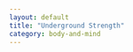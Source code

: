```yaml
---
layout: default
title: "Underground Strength"
category: body-and-mind
---
```


<script type="text/javascript" src="//ajax.googleapis.com/ajax/static/modules/gviz/1.0/chart.js"> {"dataSourceUrl":"//docs.google.com/spreadsheet/tq?key=0AnPgELYDfX7pdEhJdk1ycDA0TlJJaFljQkJfYlRPa2c&transpose=0&headers=1&range=A1%3AB100&gid=0&pub=1","options":{"vAxes":[{"useFormatFromData":true,"title":"Anzahl Schritte","minValue":null,"viewWindow":{"min":null,"max":null},"maxValue":null},{"useFormatFromData":true,"minValue":null,"viewWindow":{"min":null,"max":null},"maxValue":null}],"titleTextStyle":{"bold":true,"color":"#000","fontSize":16},"booleanRole":"certainty","title":"Schritte KW31","animation":{"duration":500},"legend":"none","hAxis":{"useFormatFromData":true,"title":"","minValue":null,"viewWindowMode":null,"viewWindow":null,"maxValue":null},"tooltip":{},"isStacked":false,"width":450,"height":320},"state":{},"view":{"columns":[{"calc":"stringify","type":"string","sourceColumn":0},1]},"isDefaultVisualization":true,"chartType":"ColumnChart","chartName":"Diagramm1"} </script>

<script type="text/javascript" src="//ajax.googleapis.com/ajax/static/modules/gviz/1.0/chart.js"> {"dataSourceUrl":"//docs.google.com/spreadsheet/tq?key=0AnPgELYDfX7pdEhJdk1ycDA0TlJJaFljQkJfYlRPa2c&transpose=0&headers=1&range=A1%3AC100&gid=1&pub=1","options":{"vAxes":[{"useFormatFromData":true,"title":null,"minValue":null,"viewWindow":{"min":null,"max":null},"maxValue":null},{"useFormatFromData":true,"minValue":null,"viewWindow":{"min":null,"max":null},"maxValue":null}],"titleTextStyle":{"bold":true,"color":"#000","fontSize":16},"booleanRole":"certainty","curveType":"","title":"Kalorienbilanz","animation":{"duration":0},"legend":"none","lineWidth":2,"hAxis":{"useFormatFromData":true,"minValue":null,"viewWindowMode":null,"viewWindow":null,"maxValue":null},"tooltip":{},"width":815,"height":320},"state":{},"view":{},"isDefaultVisualization":true,"chartType":"LineChart","chartName":"Diagramm2"} </script>

<script type="text/javascript" src="//ajax.googleapis.com/ajax/static/modules/gviz/1.0/chart.js"> {"dataSourceUrl":"//docs.google.com/spreadsheet/tq?key=0AnPgELYDfX7pdEhJdk1ycDA0TlJJaFljQkJfYlRPa2c&transpose=0&headers=1&range=A1%3AB100&gid=2&pub=1","options":{"vAxes":[{"useFormatFromData":true,"title":null,"minValue":null,"viewWindow":{"min":null,"max":null},"maxValue":null},{"useFormatFromData":true,"minValue":null,"viewWindow":{"min":null,"max":null},"maxValue":null}],"titleTextStyle":{"bold":true,"color":"#000","fontSize":16},"booleanRole":"certainty","title":"Gewicht","animation":{"duration":0},"legend":"none","hAxis":{"title":"","useFormatFromData":true,"minValue":null,"viewWindowMode":null,"viewWindow":null,"maxValue":null},"isStacked":false,"width":749,"height":320},"state":{},"view":{"columns":[{"calc":"stringify","type":"string","sourceColumn":0},1]},"isDefaultVisualization":true,"chartType":"ColumnChart","chartName":"Diagramm3"} </script>


